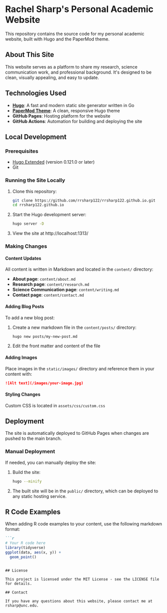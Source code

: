 # Rachel Sharp's Personal Academic Website

This repository contains the source code for my personal academic website, built with Hugo and the PaperMod theme.

## About This Site

This website serves as a platform to share my research, science communication work, and professional background. It's designed to be clean, visually appealing, and easy to update.

## Technologies Used

- **[Hugo](https://gohugo.io/)**: A fast and modern static site generator written in Go
- **[PaperMod Theme](https://github.com/adityatelange/hugo-PaperMod)**: A clean, responsive Hugo theme
- **GitHub Pages**: Hosting platform for the website
- **GitHub Actions**: Automation for building and deploying the site

## Local Development

### Prerequisites

- [Hugo Extended](https://gohugo.io/installation/) (version 0.121.0 or later)
- Git

### Running the Site Locally

1. Clone this repository:
   ```bash
   git clone https://github.com/rrsharp122/rrsharp122.github.io.git
   cd rrsharp122.github.io
   ```

2. Start the Hugo development server:
   ```bash
   hugo server -D
   ```

3. View the site at http://localhost:1313/

### Making Changes

#### Content Updates

All content is written in Markdown and located in the `content/` directory:

- **About page**: `content/about.md`
- **Research page**: `content/research.md`
- **Science Communication page**: `content/writing.md`
- **Contact page**: `content/contact.md`

#### Adding Blog Posts

To add a new blog post:

1. Create a new markdown file in the `content/posts/` directory:
   ```bash
   hugo new posts/my-new-post.md
   ```

2. Edit the front matter and content of the file

#### Adding Images

Place images in the `static/images/` directory and reference them in your content with:
```markdown
![Alt text](/images/your-image.jpg)
```

#### Styling Changes

Custom CSS is located in `assets/css/custom.css`

## Deployment

The site is automatically deployed to GitHub Pages when changes are pushed to the main branch.

### Manual Deployment

If needed, you can manually deploy the site:

1. Build the site:
   ```bash
   hugo --minify
   ```

2. The built site will be in the `public/` directory, which can be deployed to any static hosting service.

## R Code Examples

When adding R code examples to your content, use the following markdown format:

```markdown
```r
# Your R code here
library(tidyverse)
ggplot(data, aes(x, y)) + 
  geom_point()
```
```

## License

This project is licensed under the MIT License - see the LICENSE file for details.

## Contact

If you have any questions about this website, please contact me at rsharp@unc.edu.